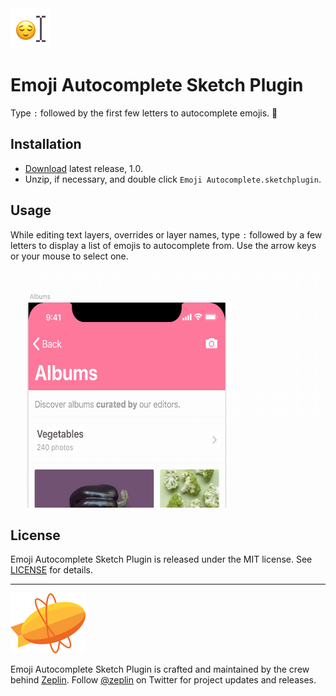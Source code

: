 <img src="img/iconTransparent.png" width="64px" height="64px">

# Emoji Autocomplete Sketch Plugin
Type `:` followed by the first few letters to autocomplete emojis. 🍒

## Installation
- [Download](https://github.com/zeplin/emoji-autocomplete-sketch-plugin/releases/download/v1.0/Emoji.Autocomplete.sketchplugin.zip) latest release, 1.0.
- Unzip, if necessary, and double click `Emoji Autocomplete.sketchplugin`.

## Usage
While editing text layers, overrides or layer names, type `:` followed by a few letters to display a list of emojis to autocomplete from. Use the arrow keys or your mouse to select one.

<img src="img/demo.gif" width="600px" height="380px">

## License

Emoji Autocomplete Sketch Plugin is released under the MIT license. See [LICENSE](LICENSE) for details.

---

<a href="https://zeplin.io"><img src="img/logo.svg" alt="Zeplin Logo" /></a>

Emoji Autocomplete Sketch Plugin is crafted and maintained by the crew behind [Zeplin](https://zeplin.io). Follow [@zeplin](https://twitter.com/zeplin) on Twitter for project updates and releases.
